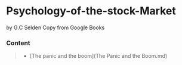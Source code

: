 # Psychology-of-the-stock-Market
by G.C Selden
Copy from Google Books

### Content


> - [The panic and the boom](The Panic and the Boom.md)
